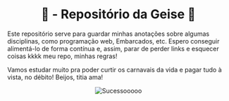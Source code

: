 <div align="center">

# 🤩 - Repositório da Geise 🥳

</div>

Este repositório serve para guardar minhas anotações sobre algumas disciplinas, como programação web, Embarcados, etc. Espero conseguir alimentá-lo de forma contínua e, assim, parar de perder links e esquecer coisas kkkk meu repo, minhas regras!

Vamos estudar muito pra poder curtir os carnavais da vida e pagar tudo à vista, no débito!  Beijos, titia ama!

<div align="center">

![Sucessooooo](https://media.giphy.com/media/kgV2WOdibnMYEeMeug/giphy.gif)

</div>
